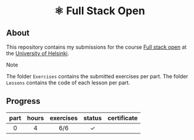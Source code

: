 <h1 align="center">
  
⚛️ Full Stack Open

</h1>

## About

This repository contains my submissions for the course [Full stack open](https://fullstackopen.com/en) at the [University of Helsinki](https://www.helsinki.fi/en).

> [!NOTE]  
> The folder `Exercises` contains the submitted exercises per part.
> The folder `Lessons` contains the code of each lesson per part.

## Progress

| part | hours | exercises |  status  | certificate |
| :--: | :---: | :-------: | :------: | :---------- |
|  0   |   4   |    6/6    | &#x2713; |             |
